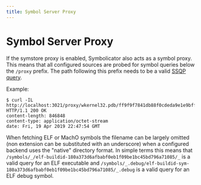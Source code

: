 ```yaml
---
title: Symbol Server Proxy
---
```


# Symbol Server Proxy

If the symstore proxy is enabled, Symbolicator also acts as a symbol proxy.
This means that all configured sources are probed for symbol queries below the
`/proxy` prefix. The path following this prefix needs to be a valid [SSQP
query].

Example:

```
$ curl -IL http://localhost:3021/proxy/wkernel32.pdb/ff9f9f7841db88f0cdeda9e1e9bff3b51/wkernel32.pdb
HTTP/1.1 200 OK
content-length: 846848
content-type: application/octet-stream
date: Fri, 19 Apr 2019 22:47:54 GMT
```

When fetching ELF or MachO symbols the filename can be largely omitted (non
extension can be substituted with an underscore) when a configured backend uses
the "native" directory format. In simple terms this means that
`/symbols/_/elf-buildid-180a373d6afbabf0eb1f09be1bc45bd796a71085/_` is a valid
query for an ELF executable and
`/symbols/_.debug/elf-buildid-sym-180a373d6afbabf0eb1f09be1bc45bd796a71085/_.debug`
is a valid query for an ELF debug symbol.

[ssqp query]: https://github.com/dotnet/symstore/blob/master/docs/specs/SSQP_Key_Conventions.md
